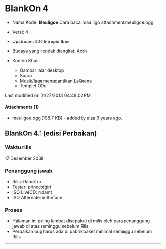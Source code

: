# BlankOn 4

* Nama Kode: **Meuligoe**
  Cara baca: maa ligo
  attachment:meuligoe.ogg​

* Versi: 4
* Upstream: 8.10 Intrepid Ibex
* Budaya yang hendak diangkat: Aceh
* Konten Khas:
  + Gambar latar desktop
  + Suara
  + Musik/lagu menggantikan LaQuena
  + Templet OOo

Last modified on 01/27/2013 04:48:02 PM

#### Attachments (1)
   * meuligoe.ogg​ (108.7 KB) - added by alza 9 years ago.

## BlankOn 4.1 (edisi Perbaikan)

### Waktu rilis

17 Desember 2008

### Penanggung jawab

* Rilis: RameTux
* Tester: princeofgiri
* ISO LiveCD: mdamt
* ISO Alternate: imtheface

### Proses

* Halaman ini paling lambat disepakati di milis oleh para penanggung jawab di atas seminggu sebelum Rilis
* Perbaikan bug harus ada di pabrik paket minimal seminggu sebelum Rilis





---
